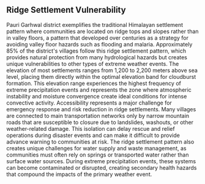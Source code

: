 ## Ridge Settlement Vulnerability

Pauri Garhwal district exemplifies the traditional Himalayan settlement pattern where communities are located on ridge tops and slopes rather than in valley floors, a pattern that developed over centuries as a strategy for avoiding valley floor hazards such as flooding and malaria. Approximately 85% of the district's villages follow this ridge settlement pattern, which provides natural protection from many hydrological hazards but creates unique vulnerabilities to other types of extreme weather events.
The elevation of most settlements ranges from 1,200 to 2,200 meters above sea level, placing them directly within the optimal elevation band for cloudburst formation. This elevation range experiences the highest frequency of extreme precipitation events and represents the zone where atmospheric instability and moisture convergence create ideal conditions for intense convective activity.
Accessibility represents a major challenge for emergency response and risk reduction in ridge settlements. Many villages are connected to main transportation networks only by narrow mountain roads that are susceptible to closure due to landslides, washouts, or other weather-related damage. This isolation can delay rescue and relief operations during disaster events and can make it difficult to provide advance warning to communities at risk.
The ridge settlement pattern also creates unique challenges for water supply and waste management, as communities must often rely on springs or transported water rather than surface water sources. During extreme precipitation events, these systems can become contaminated or disrupted, creating secondary health hazards that compound the impacts of the primary weather event.